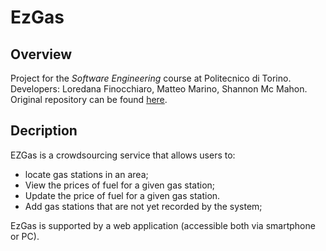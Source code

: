 # EzGas

## Overview
Project for the *Software Engineering* course at Politecnico di Torino.</br>
Developers: Loredana Finocchiaro, Matteo Marino, Shannon Mc Mahon.
Original repository can be found [here](https://github.com/s269731/Ezgas-SE1).

## Decription
EZGas is a crowdsourcing service that allows users to:
* locate gas stations in an area;
* View the prices of fuel for a given gas station;
* Update the price of fuel for a given gas station.
* Add gas stations that are not yet recorded by the system;

EzGas is supported by a web application (accessible both via smartphone or PC).
